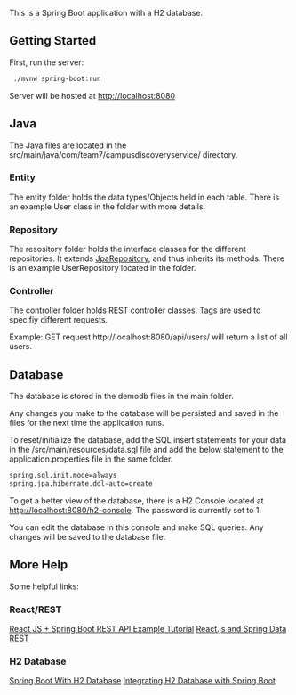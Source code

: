 This is a Spring Boot application with a H2 database.

## Getting Started

First, run the server:

```bash
 ./mvnw spring-boot:run
```

Server will be hosted at [http://localhost:8080](http://localhost:8080)

## Java

The Java files are located in the src/main/java/com/team7/campusdiscoveryservice/ directory. 

### Entity
The entity folder holds the data types/Objects held in each table. There is an example User class in the folder with more details.

### Repository
The resository folder holds the interface classes for the different repositories. It extends [JpaRepository](https://docs.spring.io/spring-data/jpa/docs/current/api/org/springframework/data/jpa/repository/JpaRepository.html), and thus inherits its methods. There is an example UserRepository located in the folder.

### Controller
The controller folder holds REST controller classes. Tags are used to specifiy different requests.

Example: GET request http://localhost:8080/api/users/ will return a list of all users.

## Database

The database is stored in the demodb files in the main folder. 

Any changes you make to the database will be persisted and saved in the files for the next time the application runs.

To reset/initialize the database, add the SQL insert statements for your data in the /src/main/resources/data.sql file and add the below statement to the application.properties file in the same folder.

```bash
spring.sql.init.mode=always
spring.jpa.hibernate.ddl-auto=create
```

To get a better view of the database, there is a H2 Console located at [http://localhost:8080/h2-console](http://localhost:8080/h2-console). The password is currently set to 1.

You can edit the database in this console and make SQL queries. Any changes will be saved to the database file.

## More Help 
Some helpful links:

### React/REST
[React JS + Spring Boot REST API Example Tutorial](https://www.youtube.com/watch?v=5RA5NpxbioI)
[React.js and Spring Data REST](https://spring.io/guides/tutorials/react-and-spring-data-rest/)

### H2 Database
[Spring Boot With H2 Database](https://www.baeldung.com/spring-boot-h2-database)
[Integrating H2 Database with Spring Boot](https://stackabuse.com/integrating-h2-database-with-spring-boot/)



